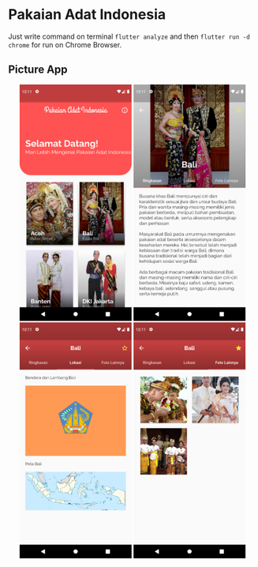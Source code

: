 # Pakaian Adat Indonesia

Just write command on terminal `flutter analyze` and then `flutter run -d chrome` for run on Chrome Browser.

## Picture App

<p align="center">
<span>
    <img width=45% src="images/showcase1.png" alt="Homepage">
    <img width=45% src="images/showcase2.png" alt="Detail Page Ringkasan">
    <img width=45% src="images/showcase3.png" alt="Detail Page Lokasi">
    <img width=45% src="images/showcase4.png" alt="Detail Page Foto">
</span>
</p>
